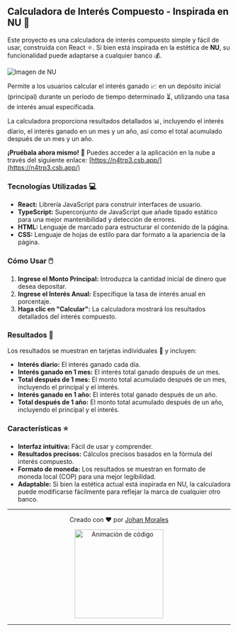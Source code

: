 ## Calculadora de Interés Compuesto - Inspirada en NU 🏦

Este proyecto es una calculadora de interés compuesto simple y fácil de usar, construida con React ⚛️.  Si bien está inspirada en la estética de **NU**, su funcionalidad puede adaptarse a cualquier banco 💰.

![Imagen de NU](https://blog.nu.com.mx/wp-content/uploads/2023/05/BlogNu_HEADER-1.jpg)

Permite a los usuarios calcular el interés ganado 📈 en un depósito inicial (principal) durante un período de tiempo determinado ⏳, utilizando una tasa de interés anual especificada. 

La calculadora proporciona resultados detallados 📊, incluyendo el interés diario, el interés ganado en un mes y un año, así como el total acumulado después de un mes y un año.

**¡Pruébala ahora mismo!** 🚀 Puedes acceder a la aplicación en la nube a través del siguiente enlace: [https://n4trp3.csb.app/](https://n4trp3.csb.app/)

### Tecnologías Utilizadas 💻

* **React:** Librería JavaScript para construir interfaces de usuario.
* **TypeScript:** Superconjunto de JavaScript que añade tipado estático para una mejor mantenibilidad y detección de errores.
* **HTML:** Lenguaje de marcado para estructurar el contenido de la página.
* **CSS:** Lenguaje de hojas de estilo para dar formato a la apariencia de la página.

### Cómo Usar 🖱️

1. **Ingrese el Monto Principal:** Introduzca la cantidad inicial de dinero que desea depositar.
2. **Ingrese el Interés Anual:** Especifique la tasa de interés anual en porcentaje.
3. **Haga clic en "Calcular":** La calculadora mostrará los resultados detallados del interés compuesto.

### Resultados 🧮

Los resultados se muestran en tarjetas individuales 📑 y  incluyen:

* **Interés diario:** El interés ganado cada día.
* **Interés ganado en 1 mes:** El interés total ganado después de un mes.
* **Total después de 1 mes:** El monto total acumulado después de un mes, incluyendo el principal y el interés.
* **Interés ganado en 1 año:** El interés total ganado después de un año.
* **Total después de 1 año:** El monto total acumulado después de un año, incluyendo el principal y el interés.

### Características ⭐

* **Interfaz intuitiva:** Fácil de usar y comprender.
* **Resultados precisos:** Cálculos precisos basados en la fórmula del interés compuesto.
* **Formato de moneda:** Los resultados se muestran en formato de moneda local (COP) para una mejor legibilidad.
* **Adaptable:** Si bien la estética actual está inspirada en NU, la calculadora puede modificarse fácilmente para reflejar la marca de cualquier otro banco.


---

<div align="center">
  <p>Creado con ❤️ por <a href="https://github.com/JohanMorales211" target="_blank">Johan Morales</a></p>
  <img src="https://media.giphy.com/media/SWoSkN6DxTszq/giphy.gif" width="200" alt="Animación de código">
</div>

---

